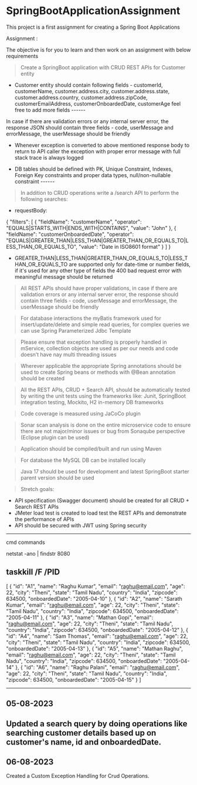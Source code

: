 # SpringBootApplicationAssignment
This project is a first assignment for creating a Spring Boot Applications

Assignment : 

The objective is for you to learn and then work on an assignment with below requirements
> Create a SpringBoot application with CRUD REST APIs for Customer entity
 - Customer entity should contain following fields - customerId, customerName, customer.address.city, customer.address.state, customer.address.country, customer.address.zipCode, customerEmailAddress, customerOnboardedDate, customerAge feel free to add more fields 
---<done>---




In case if there are validation errors or any internal server error, the response JSON should contain three fields - code, userMessage and errorMessage, the userMessage should be friendly




 - Whenever exception is converted to above mentioned response body to return to API caller the exception with proper error message with full stack trace is always logged



 - DB tables should be defined with PK, Unique Constraint, Indexes, Foreign Key constraints and proper data types, null/non-nullable constraint
---<done>---




> In addition to CRUD operations write a /search API to perform the following searches:

 - requestBody:


{
"filters": [
{
"fieldName": "customerName",
"operator": "EQUALS|STARTS_WITH|ENDS_WITH|CONTAINS",
"value": "John"
},
{
"fieldName": "customerOnboardedDate",
"operator": "EQUALS|GREATER_THAN|LESS_THAN|GREATER_THAN_OR_EQUALS_TO|LESS_THAN_OR_EQUALS_TO",
"value": "Date in ISO8601 format"
}
]
}
 - GREATER_THAN|LESS_THAN|GREATER_THAN_OR_EQUALS_TO|LESS_THAN_OR_EQUALS_TO are supported only for date-time or number fields, if it's used for any other type of fields the 400 bad request error with meaningful message should be returned



> All REST APIs should have proper validations, in case if there are validation errors or any internal server error, the response should contain three fields - code, userMessage and errorMessage, the userMessage should be friendly


> For database interactions the myBatis framework used for insert/update/delete and simple read queries, for complex queries we can use Spring Parameterized Jdbc Template


> Please ensure that exception handling is properly handled in mService, collection objects are used as per our needs and code doesn’t have nay multi threading issues



> Wherever applicable the appropriate Spring annotations should be used to create Spring beans or methods with @Bean annotation should be created



> All the REST APIs, CRUD + Search API, should be automatically tested by writing the unit tests using the frameworks like: Junit, SpringBoot integration testing, Mockito, H2 in-memory DB frameworks


> Code coverage is measured using JaCoCo plugin

> Sonar scan analysis is done on the entire microservice code to ensure there are not major/minor issues or bug from Sonaqube perspective (Eclipse plugin can be used)

> Application should be compiled/built and run using Maven

> For database the MySQL DB can be installed locally

> Java 17 should be used for development and latest SpringBoot starter parent version should be used

> Stretch goals:
 - API specification (Swagger document) should be created for all CRUD + Search REST APIs
 - JMeter load test is created to load test the REST APIs and demonstrate the performance of APIs
 - API should be secured with JWT using Spring security



-----------------------------------------------------------------------
cmd commands

netstat -ano | findstr 8080

taskkill /F /PID <PID>
-----------------------------------------------------------------------
[
    {
        "id": "A1",
        "name": "Raghu Kumar",
        "email": "raghu@email.com",
        "age": 22,
        "city": "Theni",
        "state": "Tamil Nadu",
        "country": "India",
        "zipcode": 634500,
        "onboardedDate": "2005-04-10"
    },
    {
        "id": "A2",
        "name": "Sarath Kumar",
        "email": "raghu@email.com",
        "age": 22,
        "city": "Theni",
        "state": "Tamil Nadu",
        "country": "India",
        "zipcode": 634500,
        "onboardedDate": "2005-04-11"
    },
    {
        "id": "A3",
        "name": "Mathan Gopi",
        "email": "raghu@email.com",
        "age": 22,
        "city": "Theni",
        "state": "Tamil Nadu",
        "country": "India",
        "zipcode": 634500,
        "onboardedDate": "2005-04-12"
    },
    {
        "id": "A4",
        "name": "Sam Thomas",
        "email": "raghu@email.com",
        "age": 22,
        "city": "Theni",
        "state": "Tamil Nadu",
        "country": "India",
        "zipcode": 634500,
        "onboardedDate": "2005-04-13"
    },
    {
        "id": "A5",
        "name": "Mathan Raghu",
        "email": "raghu@email.com",
        "age": 22,
        "city": "Theni",
        "state": "Tamil Nadu",
        "country": "India",
        "zipcode": 634500,
        "onboardedDate": "2005-04-14"
    },
    {
        "id": "A6",
        "name": "Raghu Palani",
        "email": "raghu@email.com",
        "age": 22,
        "city": "Theni",
        "state": "Tamil Nadu",
        "country": "India",
        "zipcode": 634500,
        "onboardedDate": "2005-04-15"
    }
]



---------------------------------------------------------------
05-08-2023
----------
Updated a search query by doing operations like searching customer details based up on customer's name, id and onboardedDate.
----------------------------------------------------------------
06-08-2023
----------
Created a Custom Exception Handling for Crud Operations.
